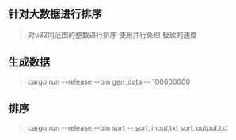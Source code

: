 ## 针对大数据进行排序
> 对u32内范围的整数进行排序
> 使用并行处理
> 极致的速度

## 生成数据
> cargo run --release --bin gen_data -- 100000000

## 排序
> cargo run --release --bin sort -- sort_input.txt sort_output.txt
